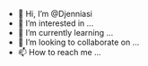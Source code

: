 - 👋 Hi, I’m @Djenniasi
- 👀 I’m interested in ...
- 🌱 I’m currently learning ...
- 💞️ I’m looking to collaborate on ...
- 📫 How to reach me ...

<!---
Djenniasi/Djenniasi is a ✨ special ✨ repository because its `README.md` (this file) appears on your GitHub profile.
You can click the Preview link to take a look at your changes.
--->
